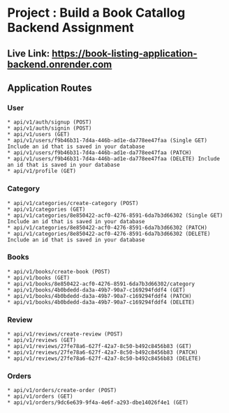 # Project : Build a Book Catallog Backend Assignment

## Live Link: <https://book-listing-application-backend.onrender.com>

## Application Routes

### User

    * api/v1/auth/signup (POST) 
    * api/v1/auth/signin (POST)
    * api/v1/users (GET)
    * api/v1/users/f9b46b31-7d4a-446b-ad1e-da778ee47faa (Single GET) Include an id that is saved in your database 
    * api/v1/users/f9b46b31-7d4a-446b-ad1e-da778ee47faa (PATCH)
    * api/v1/users/f9b46b31-7d4a-446b-ad1e-da778ee47faa (DELETE) Include an id that is saved in your database
    * api/v1/profile (GET) 

### Category

    * api/v1/categories/create-category (POST) 
    * api/v1/categories (GET)
    * api/v1/categories/8e850422-acf0-4276-8591-6da7b3d66302 (Single GET) Include an id that is saved in your database
    * api/v1/categories/8e850422-acf0-4276-8591-6da7b3d66302 (PATCH)
    * api/v1/categories/8e850422-acf0-4276-8591-6da7b3d66302 (DELETE) Include an id that is saved in your database 

### Books

    * api/v1/books/create-book (POST)
    * api/v1/books (GET)
    * api/v1/books/8e850422-acf0-4276-8591-6da7b3d66302/category 
    * api/v1/books/4b0bdedd-da3a-49b7-90a7-c169294fddf4 (GET)
    * api/v1/books/4b0bdedd-da3a-49b7-90a7-c169294fddf4 (PATCH)
    * api/v1/books/4b0bdedd-da3a-49b7-90a7-c169294fddf4 (DELETE)

### Review

    * api/v1/reviews/create-review (POST)
    * api/v1/reviews (GET)
    * api/v1/reviews/27fe78a6-627f-42a7-8c50-b492c8456b83 (GET)
    * api/v1/reviews/27fe78a6-627f-42a7-8c50-b492c8456b83 (PATCH)
    * api/v1/reviews/27fe78a6-627f-42a7-8c50-b492c8456b83 (DELETE)

### Orders

    * api/v1/orders/create-order (POST)
    * api/v1/orders (GET)
    * api/v1/orders/9dc6e639-9f4a-4e6f-a293-dbe14026f4e1 (GET)
